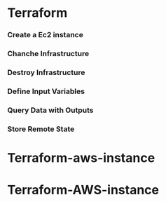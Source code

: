 # Terraform

### Create a Ec2 instance

### Chanche Infrastructure

### Destroy Infrastructure

### Define Input Variables

### Query Data with Outputs

### Store Remote State
# Terraform-aws-instance
# Terraform-AWS-instance
